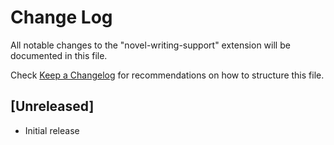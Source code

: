 # Change Log

All notable changes to the "novel-writing-support" extension will be documented in this file.

Check [Keep a Changelog](http://keepachangelog.com/) for recommendations on how to structure this file.

## [Unreleased]

- Initial release